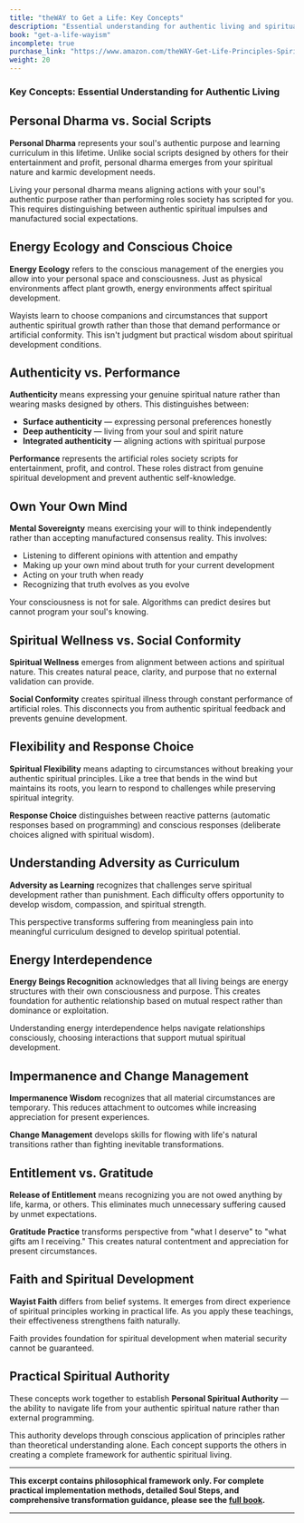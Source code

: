 ```yaml
---
title: "theWAY to Get a Life: Key Concepts"
description: "Essential understanding for authentic living and spiritual wellness"
book: "get-a-life-wayism"
incomplete: true
purchase_link: "https://www.amazon.com/theWAY-Get-Life-Principles-Spirit-ebook/dp/B0DR9YWPCC/"
weight: 20
---
```


### Key Concepts: Essential Understanding for Authentic Living


## Personal Dharma vs. Social Scripts

**Personal Dharma** represents your soul's authentic purpose and learning curriculum in this lifetime. Unlike social scripts designed by others for their entertainment and profit, personal dharma emerges from your spiritual nature and karmic development needs.

Living your personal dharma means aligning actions with your soul's authentic purpose rather than performing roles society has scripted for you. This requires distinguishing between authentic spiritual impulses and manufactured social expectations.

## Energy Ecology and Conscious Choice

**Energy Ecology** refers to the conscious management of the energies you allow into your personal space and consciousness. Just as physical environments affect plant growth, energy environments affect spiritual development.

Wayists learn to choose companions and circumstances that support authentic spiritual growth rather than those that demand performance or artificial conformity. This isn't judgment but practical wisdom about spiritual development conditions.

## Authenticity vs. Performance

**Authenticity** means expressing your genuine spiritual nature rather than wearing masks designed by others. This distinguishes between:

- **Surface authenticity** — expressing personal preferences honestly
- **Deep authenticity** — living from your soul and spirit nature
- **Integrated authenticity** — aligning actions with spiritual purpose

**Performance** represents the artificial roles society scripts for entertainment, profit, and control. These roles distract from genuine spiritual development and prevent authentic self-knowledge.

## Own Your Own Mind

**Mental Sovereignty** means exercising your will to think independently rather than accepting manufactured consensus reality. This involves:

- Listening to different opinions with attention and empathy
- Making up your own mind about truth for your current development
- Acting on your truth when ready
- Recognizing that truth evolves as you evolve

Your consciousness is not for sale. Algorithms can predict desires but cannot program your soul's knowing.

## Spiritual Wellness vs. Social Conformity

**Spiritual Wellness** emerges from alignment between actions and spiritual nature. This creates natural peace, clarity, and purpose that no external validation can provide.

**Social Conformity** creates spiritual illness through constant performance of artificial roles. This disconnects you from authentic spiritual feedback and prevents genuine development.

## Flexibility and Response Choice

**Spiritual Flexibility** means adapting to circumstances without breaking your authentic spiritual principles. Like a tree that bends in the wind but maintains its roots, you learn to respond to challenges while preserving spiritual integrity.

**Response Choice** distinguishes between reactive patterns (automatic responses based on programming) and conscious responses (deliberate choices aligned with spiritual wisdom).

## Understanding Adversity as Curriculum

**Adversity as Learning** recognizes that challenges serve spiritual development rather than punishment. Each difficulty offers opportunity to develop wisdom, compassion, and spiritual strength.

This perspective transforms suffering from meaningless pain into meaningful curriculum designed to develop spiritual potential.

## Energy Interdependence

**Energy Beings Recognition** acknowledges that all living beings are energy structures with their own consciousness and purpose. This creates foundation for authentic relationship based on mutual respect rather than dominance or exploitation.

Understanding energy interdependence helps navigate relationships consciously, choosing interactions that support mutual spiritual development.

## Impermanence and Change Management

**Impermanence Wisdom** recognizes that all material circumstances are temporary. This reduces attachment to outcomes while increasing appreciation for present experiences.

**Change Management** develops skills for flowing with life's natural transitions rather than fighting inevitable transformations.

## Entitlement vs. Gratitude

**Release of Entitlement** means recognizing you are not owed anything by life, karma, or others. This eliminates much unnecessary suffering caused by unmet expectations.

**Gratitude Practice** transforms perspective from "what I deserve" to "what gifts am I receiving." This creates natural contentment and appreciation for present circumstances.

## Faith and Spiritual Development

**Wayist Faith** differs from belief systems. It emerges from direct experience of spiritual principles working in practical life. As you apply these teachings, their effectiveness strengthens faith naturally.

Faith provides foundation for spiritual development when material security cannot be guaranteed.

## Practical Spiritual Authority

These concepts work together to establish **Personal Spiritual Authority** — the ability to navigate life from your authentic spiritual nature rather than external programming.

This authority develops through conscious application of principles rather than theoretical understanding alone. Each concept supports the others in creating a complete framework for authentic spiritual living.

---

**This excerpt contains philosophical framework only. For complete practical implementation methods, detailed Soul Steps, and comprehensive transformation guidance, please see the [full book](https://www.amazon.com/dp/[AMAZON-LINK]).**

---

